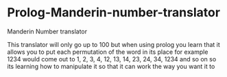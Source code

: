 # Prolog-Manderin-number-translator
Manderin Number translator

This translator will only go up to 100 but when using prolog you learn that it allows you to put each permutation of the word in its place
for example 1234 would come out to 1, 2, 3, 4, 12, 13, 14, 23, 24, 34, 1234 and so on so its learning how to manipulate it so that it can
work the way you want it to
